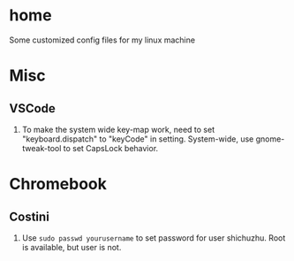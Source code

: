 # home
Some customized config files for my linux machine

# Misc
## VSCode
1. To make the system wide key-map work, need to set "keyboard.dispatch" to "keyCode" in setting. System-wide, use gnome-tweak-tool to set CapsLock behavior.

# Chromebook
## Costini

1. Use `sudo passwd yourusername` to set password for user shichuzhu. Root is available, but user is not.
